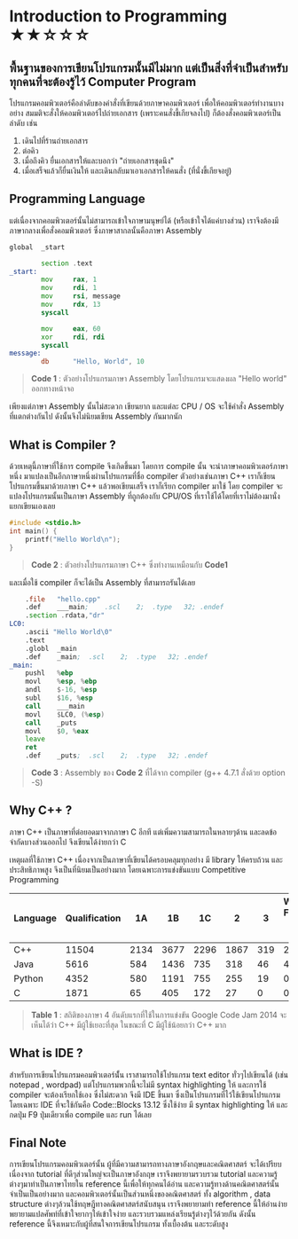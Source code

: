 Introduction to Programming &#9733;&#9733;&#9734;&#9734;&#9734;
=====================
พื้นฐานของการเขียนโปรแกรมนั้นมีไม่มาก แต่เป็นสิ่งที่จำเป็นสำหรับทุกคนที่จะต้องรู้ไว้
Computer Program
---------------------------
โปรแกรมคอมพิวเตอร์คือลำดับของคำสั่งที่เขียนด้วยภาษาคอมพิวเตอร์ เพื่อให้คอมพิวเตอร์ทำงานบางอย่าง สมมติจะสั่งให้คอมพิวเตอร์ไปถ่ายเอกสาร (เพราะคนสั่งขี้เกียจลงไป) ก็ต้องสั่งคอมพิวเตอร์เป็นลำดับ เช่น

1. เดินไปที่ร้านถ่ายเอกสาร
2. ต่อคิว
3. เมื่อถึงคิว ยื่นเอกสารให้และบอกว่า "ถ่ายเอกสารชุดนึง"
4. เมื่อเสร็จแล้วก็ยื่นเงินให้ และเดินกลับมาเอาเอกสารให้คนสั่ง (ที่นั่งขี้เกียจอยู่)

Programming Language
----------------------------------
แต่เนื่องจากคอมพิวเตอร์นั้นไม่สามารถเข้าใจภาษามนุษย์ได้ (หรือเข้าใจได้แค่บางส่วน) เราจึงต้องมีภาษากลางเพื่อสั่งคอมพิวเตอร์ ซึ่งภาษาสากลนั้นคือภาษา Assembly

```asm
global  _start

        section .text
_start:
        mov     rax, 1                  
        mov     rdi, 1                  
        mov     rsi, message            
        mov     rdx, 13                 
        syscall                         

        mov     eax, 60                 
        xor     rdi, rdi                
        syscall                         
message:
        db      "Hello, World", 10
```
>**Code 1** : ตัวอย่างโปรแกรมภาษา Assembly โดยโปรแกรมจะแสดงผล "Hello world" ออกทางหน้าจอ

เพียงแต่ภาษา Assembly นั้นไม่สะดวก เขียนยาก และแต่ละ CPU / OS จะใช้คำสั่ง Assembly ที่แตกต่างกันไป ดังนั้นจึงไม่นิยมเขียน Assembly กันมากนัก

What is Compiler ?
------------------
ด้วยเหตุนี้ภาษาที่ใช้การ compile จึงเกิดขึ้นมา โดยการ compile นั้น จะนำภาษาคอมพิวเตอร์ภาษาหนึ่ง มาแปลงเป็นอีกภาษาหนึ่งผ่านโปรแกรมที่ชื่อ compiler ตัวอย่างเช่นภาษา C\++ เราก็เขียนโปรแกรมขึ้นมาด้วยภาษา C\++ แล้วพอเขียนเสร็จ เราก็เรียก compiler มาใช้ โดย compiler จะแปลงโปรแกรมนั้นเป็นภาษา Assembly ที่ถูกต้องกับ CPU/OS ที่เราใช้ได้โดยที่เราไม่ต้องมานั่งแยกเขียนเองเลย
```cpp
#include <stdio.h>
int main() {
	printf("Hello World\n");
}
```
>**Code 2** : ตัวอย่างโปรแกรมภาษา C++ ซึ่งทำงานเหมือนกับ **Code1**

และเมื่อใช้ compiler ก็จะได้เป็น Assembly ที่สามารถรันได้เลย
```asm
	.file	"hello.cpp"
	.def	___main;	.scl	2;	.type	32;	.endef
	.section .rdata,"dr"
LC0:
	.ascii "Hello World\0"
	.text
	.globl	_main
	.def	_main;	.scl	2;	.type	32;	.endef
_main:
	pushl	%ebp
	movl	%esp, %ebp
	andl	$-16, %esp
	subl	$16, %esp
	call	___main
	movl	$LC0, (%esp)
	call	_puts
	movl	$0, %eax
	leave
	ret
	.def	_puts;	.scl	2;	.type	32;	.endef
```
>**Code 3** : Assembly ของ **Code 2** ที่ได้จาก compiler (g++ 4.7.1 สั่งด้วย option -S)

Why C++ ?
---------
ภาษา C\++ เป็นภาษาที่ต่อยอดมาจากภาษา C อีกที แต่เพิ่มความสามารถในหลายๆด้าน และลดข้อจำกัดบางส่วนออกไป จึงเขียนได้ง่ายกว่า C 

เหตุผลที่ใช้ภาษา C\++ เนื่องจากเป็นภาษาที่เขียนได้ครอบคลุมทุกอย่าง มี library ให้ครบถ้วน และประสิทธิภาพสูง จึงเป็นที่นิยมเป็นอย่างมาก โดยเฉพาะการแข่งขันแบบ Competitive Programming


| Language | Qualification | 1A | 1B | 1C | 2 | 3 | World Finals (25 คน) |
|----------|---------------|----|----|----|---|---|----------------------|
|C++|11504|2134|3677|2296|1867|319|21|
|Java|5616|584|1436|735|318|46|4|
|Python|4352|580|1191|755|255|19|0|
|C|1871|65|405|172|27|0|0|


>**Table 1** : สถิติของภาษา 4 อันดับแรกที่ใช้ในการแข่งขัน Google Code Jam 2014 จะเห็นได้ว่า C\++ มีผู้ใช้เยอะที่สุด ในขณะที่ C มีผู้ใช้น้อยกว่า C\++ มาก

What is IDE ?
-------------
สำหรับการเขียนโปรแกรมคอมพิวเตอร์นั้่น เราสามารถใช้โปรแกรม text editor ทั่วๆไปเขียนได้ (เช่น notepad , wordpad) แต่โปรแกรมพวกนี้จะไม่มี syntax highlighting ให้ และการใช้ compiler จะต้องเรียกใช้เอง ซึ่งไม่สะดวก จึงมี IDE ขึ้นมา ซึ่งเป็นโปรแกรมที่ไว้ใช้เขียนโปรแกรมโดยเฉพาะ
IDE ที่จะใช้กันคือ Code::Blocks 13.12 ซึ่งใช้ง่าย มี syntax highlighting ให้ และกดปุ่ม F9 ปุ่มเดียวเพื่อ compile และ run ได้เลย


Final Note
----------
การเขียนโปรแกรมคอมพิวเตอร์นั้น ผู้ที่มีความสามารถทางภาษาอังกฤษและคณิตศาสตร์ จะได้เปรียบ เนื่องจาก tutorial ที่ดีๆส่วนใหญ่จะเป็นภาษาอังกฤษ เราจึงพยายามรวบรวม tutorial และความรู้ต่างๆมาทำเป็นภาษาไทยใน reference นี้เพื่อให้ทุกคนได้อ่าน และความรู้ทางด้านคณิตศาสตร์นั้นจำเป็นเป็นอย่างมาก และคอมพิวเตอร์นั้นเป็นส่วนหนึ่งของคณิตศาสตร์ ทั้ง algorithm , data structure ต่างๆล้วนใช้ทฤษฎีทางคณิตศาสตร์สนับสนุน เราจึงพยายามทำ reference นี้ให้อ่านง่าย พยายามแปลศัพท์ที่เข้าใจยากๆให้เข้าใจง่าย และรวบรวมแหล่งเรียนรู้ต่างๆไว้ด้วยกัน ดังนั้น reference นี้จึงเหมาะกับผู้ที่สนใจการเขียนโปรแกรม ทั้งเบื้องต้น และระดับสูง
